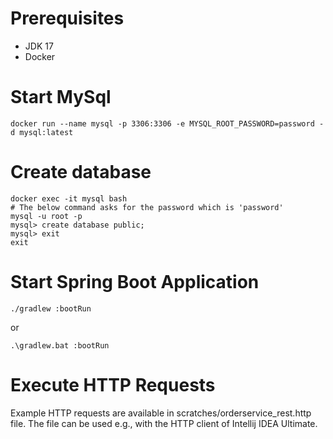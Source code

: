 # Prerequisites

- JDK 17
- Docker

# Start MySql

`docker run --name mysql -p 3306:3306 -e MYSQL_ROOT_PASSWORD=password -d mysql:latest`

# Create database

```
docker exec -it mysql bash
# The below command asks for the password which is 'password'
mysql -u root -p
mysql> create database public;
mysql> exit
exit
```

# Start Spring Boot Application

`./gradlew :bootRun`

or

`.\gradlew.bat :bootRun`

# Execute HTTP Requests
Example HTTP requests are available in scratches/orderservice_rest.http file.
The file can be used e.g., with the HTTP client of Intellij IDEA Ultimate.